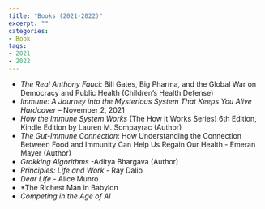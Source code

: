 ```yaml
---
title: "Books (2021-2022)"  
excerpt: ""  
categories:
- Book
tags:
- 2021
- 2022
---
```


- *The Real Anthony Fauci*: Bill Gates, Big Pharma, and the Global War on Democracy and Public Health (Children’s Health Defense)
- *Immune: A Journey into the Mysterious System That Keeps You Alive Hardcover* – November 2, 2021
- *How the Immune System Works* (The How it Works Series) 6th Edition, Kindle Edition
by Lauren M. Sompayrac (Author) 
- *The Gut-Immune Connection*: How Understanding the Connection Between Food and Immunity Can Help Us Regain Our Health - Emeran Mayer (Author)
- *Grokking Algorithms* -Aditya Bhargava (Author)
- *Principles: Life and Work* - Ray Dalio
- *Dear Life* - Alice Munro
- *The Richest Man in Babylon
- *Competing in the Age of AI*
